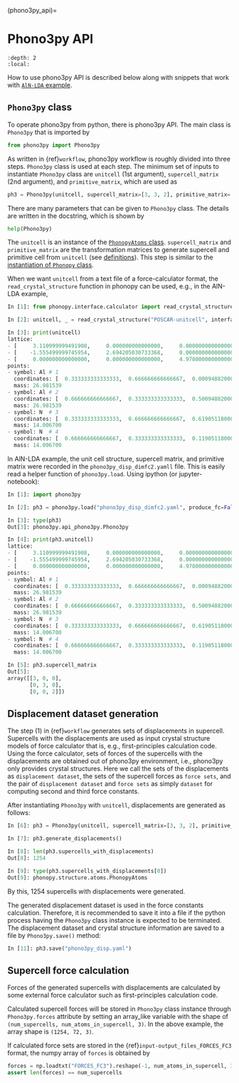 (phono3py_api)=

# Phono3py API

```{contents}
:depth: 2
:local:
```

How to use phono3py API is described below along with snippets that work with
[`AlN-LDA` example](https://github.com/phonopy/phono3py/tree/develop/example/AlN-LDA).

## `Phono3py` class

To operate phono3py from python, there is phono3py API. The main class is
`Phono3py` that is imported by

```python
from phono3py import Phono3py
```

As written in {ref}`workflow`, phono3py workflow is roughly divided into three
steps. `Phono3py` class is used at each step. The minimum set of inputs to
instantiate `Phono3py` class are `unitcell` (1st argument), `supercell_matrix`
(2nd argument), and `primitive_matrix`, which are used as

```python
ph3 = Phono3py(unitcell, supercell_matrix=[3, 3, 2], primitive_matrix='auto')
```

There are many parameters that can be given to `Phono3py` class. The details are
written in the docstring, which is shown by

```python
help(Phono3py)
```

The `unitcell` is an instance of the
[`PhonopyAtoms` class](https://phonopy.github.io/phonopy/phonopy-module.html#phonopyatoms-class).
`supercell_matrix` and `primitive_matrix` are the transformation matrices to
generate supercell and primitive cell from `unitcell` (see
[definitions](https://phonopy.github.io/phonopy/phonopy-module.html#definitions-of-variables)).
This step is similar to the
[instantiation of `Phonopy` class](https://phonopy.github.io/phonopy/phonopy-module.html#pre-process).

When we want `unitcell` from a text file of a force-calculator format, the
`read_crystal_structure` function in phonopy can be used, e.g., in the AlN-LDA
example,

```python
In [1]: from phonopy.interface.calculator import read_crystal_structure

In [2]: unitcell, _ = read_crystal_structure("POSCAR-unitcell", interface_mode='vasp')

In [3]: print(unitcell)
lattice:
- [     3.110999999491908,     0.000000000000000,     0.000000000000000 ] # a
- [    -1.555499999745954,     2.694205030733368,     0.000000000000000 ] # b
- [     0.000000000000000,     0.000000000000000,     4.978000000000000 ] # c
points:
- symbol: Al # 1
  coordinates: [  0.333333333333333,  0.666666666666667,  0.000948820000000 ]
  mass: 26.981539
- symbol: Al # 2
  coordinates: [  0.666666666666667,  0.333333333333333,  0.500948820000000 ]
  mass: 26.981539
- symbol: N  # 3
  coordinates: [  0.333333333333333,  0.666666666666667,  0.619051180000000 ]
  mass: 14.006700
- symbol: N  # 4
  coordinates: [  0.666666666666667,  0.333333333333333,  0.119051180000000 ]
  mass: 14.006700
```

In AlN-LDA example, the unit cell structure, supercell matrix, and primitive
matrix were recorded in the `phono3py_disp_dimfc2.yamll` file. This is easily
read a helper function of `phono3py.load`. Using ipython (or jupyter-notebook):

```python
In [1]: import phono3py

In [2]: ph3 = phono3py.load("phono3py_disp_dimfc2.yaml", produce_fc=False)

In [3]: type(ph3)
Out[3]: phono3py.api_phono3py.Phono3py

In [4]: print(ph3.unitcell)
lattice:
- [     3.110999999491908,     0.000000000000000,     0.000000000000000 ] # a
- [    -1.555499999745954,     2.694205030733368,     0.000000000000000 ] # b
- [     0.000000000000000,     0.000000000000000,     4.978000000000000 ] # c
points:
- symbol: Al # 1
  coordinates: [  0.333333333333333,  0.666666666666667,  0.000948820000000 ]
  mass: 26.981539
- symbol: Al # 2
  coordinates: [  0.666666666666667,  0.333333333333333,  0.500948820000000 ]
  mass: 26.981539
- symbol: N  # 3
  coordinates: [  0.333333333333333,  0.666666666666667,  0.619051180000000 ]
  mass: 14.006700
- symbol: N  # 4
  coordinates: [  0.666666666666667,  0.333333333333333,  0.119051180000000 ]
  mass: 14.006700

In [5]: ph3.supercell_matrix
Out[5]:
array([[3, 0, 0],
       [0, 3, 0],
       [0, 0, 2]])
```

## Displacement dataset generation

The step (1) in {ref}`workflow` generates sets of displacements in supercell.
Supercells with the displacements are used as input crystal structure models of
force calculator that is, e.g., first-principles calculation code. Using the
force calculator, sets of forces of the supercells with the displacements are
obtained out of phono3py environment, i.e., phono3py only provides crystal
structures. Here we call the sets of the displacements as
`displacement dataset`, the sets of the supercell forces as `force sets`, and
the pair of `displacement dataset` and `force sets` as simply `dataset` for
computing second and third force constants.

After instantiating `Phono3py` with `unitcell`, displacements are generated as
follows:

```python
In [6]: ph3 = Phono3py(unitcell, supercell_matrix=[3, 3, 2], primitive_matrix='auto')

In [7]: ph3.generate_displacements()

In [8]: len(ph3.supercells_with_displacements)
Out[8]: 1254

In [9]: type(ph3.supercells_with_displacements[0])
Out[9]: phonopy.structure.atoms.PhonopyAtoms
```

By this, 1254 supercells with displacements were generated.

The generated displacement dataset is used in the force constants calculation.
Therefore, it is recommended to save it into a file if the python process having
the `Phono3py` class instance is expected to be terminated. The displacement
dataset and crystal structure information are saved to a file by
`Phono3py.save()` method:

```python
In [11]: ph3.save("phono3py_disp.yaml")
```

## Supercell force calculation

Forces of the generated supercells with displacements are calculated by some
external force calculator such as first-principles calculation code.

Calculated supercell forces will be stored in `Phono3py` class instance through
`Phono3py.forces` attribute by setting an array_like variable with the shape of
`(num_supercells, num_atoms_in_supercell, 3)`. In the above example, the array
shape is `(1254, 72, 3)`.

If calculated force sets are stored in the {ref}`input-output_files_FORCES_FC3`
format, the numpy array of `forces` is obtained by

```python
forces = np.loadtxt("FORCES_FC3").reshape(-1, num_atoms_in_supercell, 3)
assert len(forces) == num_supercells
```
